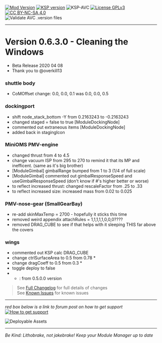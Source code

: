 <!-- ReleaseLayout.md v1.1.4.0
Pteron (PMV)
created: 11 Aug 2018
updated: 01 Feb 2020 -->
[![Mod Version][shield:mod:static]][MOD:forum] 
[![KSP version][shield:ksp:static]][KSP:website] ![KSP-AVC][shield:kspavc] [![License GPLv3][shield:license]][LINK:license] [![CC BY-NC-SA 4.0][LOGO:ccbyncsa4]][LINK:license]  
![Validate AVC .version files][shield:avcvalid]  
***  
# Version 0.6.3.0 - Cleaning the Windows 
- Beta Release 2020 04 08
- Thank you to @overkill13
### shuttle body
- CoMOffset change: 0.0, 0.0, 0.1 was 0.0, 0.0, 0.5
### dockingport
- shift node_stack_bottom -Y from 0.2163243 to -0.2163243
- changed staged = false to true [ModuleDockingNode]
- commented out extraneous items [ModuleDockingNode]
- added back in stagingIcon
### MiniOMS PMV-engine
- changed thrust from 4 to 4.5
- change vacuum ISP from 295 to 270 to remind it that its MP and inefficent. (same as it's big brother)
- [ModuleGimbal] gimbalRange bumped from 1 to 3 (1/4 of full scale)
- [ModuleGimbal] commented out gimbalResponseSpeed and useGimbalResponseSpeed (don't know if #'s higher better or worse)
- to reflect increased thrust: changed rescaleFactor from .25 to .33
- to reflect increased size: increased mass from 0.02 to 0.025
### PMV-nose-gear (SmallGearBay)
- re-add skinMaxTemp = 2700 - hopefully it sticks this time
- removed weird appendix attachRules = 1,1,1,1,1,0,0,0????
- removed DRAG_CUBE to see if that helps with it sleeping THIS far above the covers
### wings
- commented out KSP calc DRAG_CUBE
- change ctrlSurfaceArea to 0.5  from 0.78 *
- change dragCoeff to 0.5 from 0.3 *
- toggle deploy to false
- * : from 0.5.0.0 version
> See [Full Changelog][MOD:changelog] for full details of changes  
> See [Known Issues][MOD:issues] for known issues   
***  
*red box below is a link to forum post on how to get support*  
[![How to get support][image:get-support]][thread:getsupport]

![][HERO:0]  
***
*Be Kind: Lithobrake, not jakebrake! Keep your Module Manager up to date*

[MOD:license]:      https://github.com/zer0Kerbal/Pteron/blob/master/License.md
[MOD:issues]:       https://github.com/zer0Kerbal/Pteron/issues  
[MOD:known]:        https://github.com/zer0Kerbal/Pteron/wiki/Known-Issues  
[MOD:forum]:        https://forum.kerbalspaceprogram.com/index.php?/topic/64520-*  
[MOD:changelog]:    https://raw.githubusercontent.com/zer0Kerbal/Pteron/master/Changelog.cfg
[KSP:website]:      http://kerbalspaceprogram.com/

<!-- static -->
[shield:mod:static]: https://img.shields.io/badge/Pteron%20version-0.6.3.0-orange.svg?style=plastic
[shield:code:static]:https://img.shields.io/badge/CODE-%3C.NET%203.5%3E%20%3CUnity%202017.1.3p1%3E%20%3CC%23%3E-blue?style=plastic
[shield:ksp:static]: https://img.shields.io/badge/KSP%20version-1.7.3-3Cf.svg?style=plastic

[shield:mod:latest]: https://img.shields.io/github/v/release/zer0Kerbal/Pteron?include_prereleases?style=plastic
[shield:mod]: https://img.shields.io/endpoint?url=https://raw.githubusercontent.com/zer0Kerbal/Pteron/master/json/mod.json
[shield:ksp]: https://img.shields.io/endpoint?url=https://raw.githubusercontent.com/zer0Kerbal/Pteron/master/json/ksp.json
[shield:license]: https://img.shields.io/endpoint?url=https://raw.githubusercontent.com/zer0Kerbal/Pteron/master/json/license.json
[shield:code]: https://img.shields.io/endpoint?url=https://raw.githubusercontent.com/zer0Kerbal/Pteron/master/json/code.json  
[shield:kspavc]:     https://img.shields.io/badge/KSP-AVC--supported-brightgreen.svg?style=plastic
[shield:avcvalid]:    https://github.com/zer0Kerbal/Pteron/workflows/Validate%20AVC%20.version%20files/badge.svg  
  
[image:get-support]:    https://i.postimg.cc/vHP6zmrw/image.png

[LINK:license]: https://creativecommons.org/licenses/by-nc-sa/4.0/ "CC BY-NC-SA 4.0"  
[thread:getsupport]: https://forum.kerbalspaceprogram.com/index.php?/topic/83212-*

<!--- license logo urls -->
[LOGO:ccbyncsa4]: https://licensebuttons.net/i/l/by-nc-sa/transparent/33/66/99/76x22.png "CC BY-NC-SA 4.0"

[LINK:zer0Kerbal]:     https://forum.kerbalspaceprogram.com/index.php?/profile/190933-zer0kerbal/ "zer0Kerbal"
<!--- release graphic(s) -->
[HERO:0]: https:// "Deployable Assets"

<!--
GPLv2
zer0Kerbal
-->